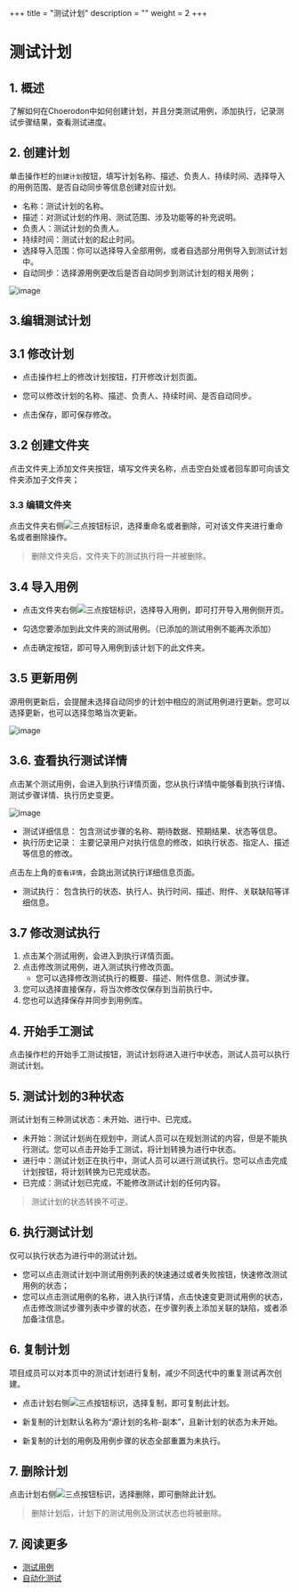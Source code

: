 +++
title = "测试计划"
description = ""
weight = 2
+++

# 测试计划

## 1. 概述

了解如何在Choerodon中如何创建计划，并且分类测试用例，添加执行，记录测试步骤结果，查看测试进度。

## 2. 创建计划

单击操作栏的`创建计划`按钮，填写计划名称、描述、负责人、持续时间、选择导入的用例范围、是否自动同步等信息创建对应计划。

- 名称：测试计划的名称。
- 描述：对测试计划的作用、测试范围、涉及功能等的补充说明。
- 负责人：测试计划的负责人。
- 持续时间：测试计划的起止时间。
- 选择导入范围：你可以选择导入全部用例，或者自选部分用例导入到测试计划中。
- 自动同步：选择源用例更改后是否自动同步到测试计划的相关用例；

![image](/docs/user-guide/test/image/TestPlan/TestPlan-02.png)

## 3.编辑测试计划

## 3.1 修改计划

- 点击操作栏上的修改计划按钮，打开修改计划页面。

- 您可以修改计划的名称、描述、负责人、持续时间、是否自动同步。

- 点击保存，即可保存修改。

## 3.2 创建文件夹

点击文件夹上添加文件夹按钮，填写文件夹名称，点击空白处或者回车即可向该文件夹添加子文件夹；


### 3.3 编辑文件夹

点击文件夹右侧![三点](/docs/user-guide/manager-guide/image/more-vert.png)按钮标识，选择重命名或者删除，可对该文件夹进行重命名或者删除操作。

<blockquote class="note">
    删除文件夹后，文件夹下的测试执行将一并被删除。
</blockquote>

## 3.4 导入用例

- 点击文件夹右侧![三点](/docs/user-guide/manager-guide/image/more-vert.png)按钮标识，选择导入用例，即可打开导入用例侧开页。

- 勾选您要添加到此文件夹的测试用例。（已添加的测试用例不能再次添加）

- 点击确定按钮，即可导入用例到该计划下的此文件夹。

## 3.5 更新用例

源用例更新后，会提醒未选择自动同步的计划中相应的测试用例进行更新。您可以选择更新，也可以选择忽略当次更新。

![image](/docs/user-guide/test/image/TestPlan/TestPlan-03.png)

## 3.6. 查看执行测试详情

点击某个测试用例，会进入到执行详情页面，您从执行详情中能够看到执行详情、测试步骤详情、执行历史变更。

![image](https://minio.choerodon.com.cn/knowledgebase-service/file_37e5a530cbcf4da5832565edc71724d9_blob.png)

- 测试详细信息： 包含测试步骤的名称、期待数据、预期结果、状态等信息。
- 执行历史记录： 主要记录用户对执行信息的修改，如执行状态、指定人、描述等信息的修改。

点击左上角的`查看详情`，会跳出测试执行详细信息页面。


- 测试执行： 包含执行的状态、执行人、执行时间、描述、附件、关联缺陷等详细信息。

## 3.7 修改测试执行

1. 点击某个测试用例，会进入到执行详情页面。
2. 点击修改测试用例，进入测试执行修改页面。
    - 您可以选择修改测试执行的概要、描述、附件信息、测试步骤。
3. 您可以选择直接保存，将当次修改仅保存到当前执行中。
4. 您也可以选择保存并同步到用例库。

## 4. 开始手工测试

点击操作栏的开始手工测试按钮，测试计划将进入进行中状态，测试人员可以执行测试计划。

## 5. 测试计划的3种状态

测试计划有三种测试状态：未开始、进行中、已完成。

- 未开始：测试计划尚在规划中，测试人员可以在规划测试的内容，但是不能执行测试。您可以点击开始手工测试，将计划转换为进行中状态。
- 进行中：测试计划正在执行中，测试人员可以进行测试执行。您可以点击完成计划按钮，将计划转换为已完成状态。
- 已完成：测试计划已完成，不能修改测试计划的任何内容。

<blockquote class="note">
    测试计划的状态转换不可逆。
</blockquote>

## 6. 执行测试计划

仅可以执行状态为进行中的测试计划。

- 您可以点击测试计划中测试用例列表的快速通过或者失败按钮，快速修改测试用例的状态；
- 您可以点击测试用例的名称，进入执行详情，点击快速变更测试用例的状态，点击修改测试步骤列表中步骤的状态，在步骤列表上添加关联的缺陷，或者添加备注信息。



## 6. 复制计划

项目成员可以对本页中的测试计划进行复制，减少不同迭代中的重复测试再次创建。

- 点击计划右侧![三点](/docs/user-guide/manager-guide/image/more-vert.png)按钮标识，选择复制，即可复制此计划。

- 新复制的计划默认名称为“源计划的名称-副本”，且新计划的状态为未开始。

- 新复制的计划的用例及用例步骤的状态全部重置为未执行。

## 7. 删除计划

点击计划右侧![三点](/docs/user-guide/manager-guide/image/more-vert.png)按钮标识，选择删除，即可删除此计划。

<blockquote class="warning">
删除计划后，计划下的测试用例及测试状态也将被删除。
</blockquote>


## 7. 阅读更多

- [测试用例](../../store/whatisstore)
- [自动化测试](../../automation)